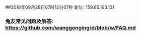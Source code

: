 ##2018年09月28日07时12分07秒 新址: 159.65.193.131
### 兔友常见问题及解答: https://github.com/wanggonging/d/blob/w/FAQ.md

